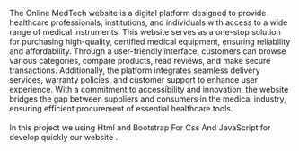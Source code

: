 The Online MedTech website is a digital platform designed to provide healthcare professionals, institutions, and individuals with access to a wide range of medical instruments. This website serves as a one-stop solution for purchasing high-quality, certified medical equipment, ensuring reliability and affordability. Through a user-friendly interface, customers can browse various categories, compare products, read reviews, and make secure transactions. Additionally, the platform integrates seamless delivery services, warranty policies, and customer support to enhance user experience. With a commitment to accessibility and innovation, the website bridges the gap between suppliers and consumers in the medical industry, ensuring efficient procurement of essential healthcare tools.
<br>
<br>
In this project we using Html and Bootstrap For Css And JavaScript for develop quickly our website .